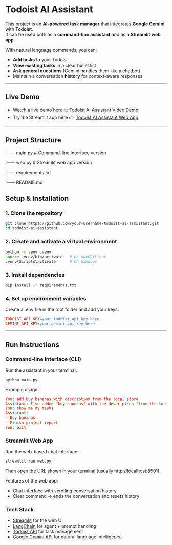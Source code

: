 # Todoist AI Assistant  

This project is an **AI-powered task manager** that integrates **Google Gemini** with **Todoist**.  
It can be used both as a **command-line assistant** and as a **Streamlit web app**.  

With natural language commands, you can:  
- **Add tasks** to your Todoist  
- **View existing tasks** in a clear bullet list  
- **Ask general questions** (Gemini handles them like a chatbot)  
- Maintain a conversation **history** for context-aware responses  

---

## Live Demo  
- Watch a live demo here 👉[Todoist AI Assistant Video Demo](https://docs.google.com/videos/d/1D_mmVUJqtMHSUtPpzGn55-1gJhWRMANuH-tQEzHhCZk/edit?usp=sharing)
- Try the Streamlit app here 👉 [Todoist AI Assistant Web App](https://nassoumatine-app4-task-manager-agent-web-b5fklj.streamlit.app/)  

---

## Project Structure  


├── main.py    # Command-line interface version

├── web.py     # Streamlit web app version

├── requirements.txt

└── README.md


## Setup & Installation

### 1. Clone the repository  
```bash
git clone https://github.com/your-username/todoist-ai-assistant.git
cd todoist-ai-assistant
```
### 2. Create and activate a virtual environment
```bash
python -m venv .venv
source .venv/bin/activate   # On macOS/Linux
.venv\Scripts\activate      # On Windows
```
### 3. Install dependencies
```bash
pip install -r requirements.txt
```
### 4. Set up environment variables
Create a .env file in the root folder and add your keys:
```ini
TODOIST_API_KEY=your_todoist_api_key_here
GEMINI_API_KEY=your_gemini_api_key_here
```

---

## Run Instructions

### Command-line Interface (CLI)

Run the assistant in your terminal:
```bash
python main.py
```
Example usage:
```ini
You: add buy bananas with description from the local store
Assistant: I've added "buy bananas" with the description "from the local store" to your Todoist app.
You: show me my tasks
Assistant:
- Buy bananas
- Finish project report
You: exit
```

### Streamlit Web App
Run the web-based chat interface:
```bash
streamlit run web.py
```
Then open the URL shown in your terminal (usually http://localhost:8501).

Features of the web app:
- Chat interface with scrolling conversation history
- Clear command → ends the conversation and resets history

### Tech Stack
- [Streamlit](https://streamlit.io/) for the web UI
- [LangChain](https://www.langchain.com/) for agent + prompt handling
- [Todoist API](https://developer.todoist.com/rest/v2/) for task management
- [Google Gemini API](https://deepmind.google/technologies/gemini/) for natural language intelligence
